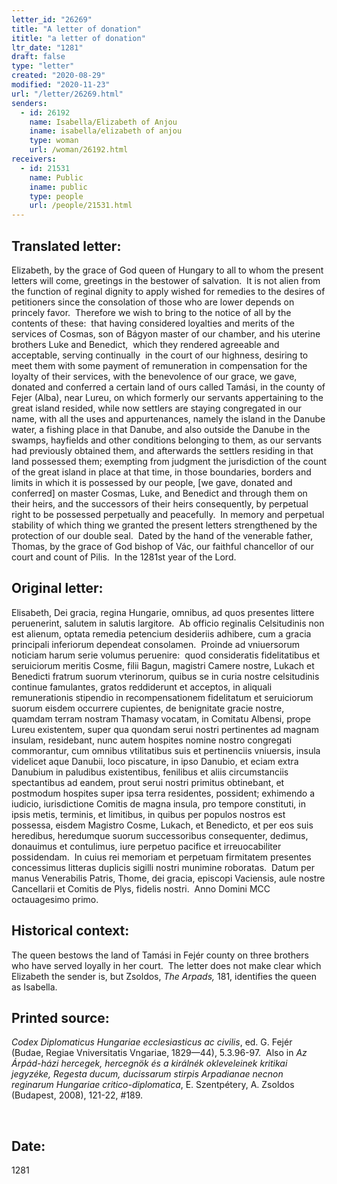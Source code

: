 ```yaml
---
letter_id: "26269"
title: "A letter of donation"
ititle: "a letter of donation"
ltr_date: "1281"
draft: false
type: "letter"
created: "2020-08-29"
modified: "2020-11-23"
url: "/letter/26269.html"
senders:
  - id: 26192
    name: Isabella/Elizabeth of Anjou
    iname: isabella/elizabeth of anjou
    type: woman
    url: /woman/26192.html
receivers:
  - id: 21531
    name: Public
    iname: public
    type: people
    url: /people/21531.html
---
```

<h2> Translated letter:</h2><p>Elizabeth, by the grace of God queen of Hungary to all to whom the present letters will come, greetings in the bestower of salvation.&nbsp; It is not alien from the function of reginal dignity to apply wished for remedies to the desires of petitioners since the consolation of those who are lower depends on princely favor.&nbsp; Therefore we wish to bring to the notice of all by the contents of these:&nbsp; that having considered loyalties and merits of the services of Cosmas, son of Bágyon master of our chamber, and his uterine brothers Luke and Benedict,&nbsp; which they rendered agreeable and acceptable, serving continually&nbsp; in the court of our highness, desiring to meet them with some payment of remuneration in compensation for the loyalty of their services, with the benevolence of our grace, we gave, donated and conferred a certain land of ours called Tamási, in the county of Fejer (Alba), near Lureu, on which formerly our servants appertaining to the great island resided, while now settlers are staying congregated in our name, with all the uses and appurtenances, namely the island in the Danube water, a fishing place in that Danube, and also outside the Danube in the swamps, hayfields and other conditions belonging to them, as our servants had previously obtained them, and afterwards the settlers residing in that land possessed them; exempting from judgment the jurisdiction of the count of the great island in place at that time, in those boundaries, borders and limits in which it is possessed by our people, [we gave, donated and conferred] on master Cosmas, Luke, and Benedict and through them on their heirs, and the successors of their heirs consequently, by perpetual right to be possessed perpetually and peacefully.&nbsp; In memory and perpetual stability of which thing we granted the present letters strengthened by the protection of our double seal.&nbsp; Dated by the hand of the venerable father, Thomas, by the grace of God bishop of Vác, our faithful chancellor of our court and count of Pilis.&nbsp; In the 1281st year of the Lord.</p><h2 class="mt-4"> Original letter:</h2><p>Elisabeth, Dei gracia, regina Hungarie, omnibus, ad quos presentes littere peruenerint, salutem in salutis largitore.&nbsp; Ab officio reginalis Celsitudinis non est alienum, optata remedia petencium desideriis adhibere, cum a gracia principali inferiorum dependeat consolamen.&nbsp; Proinde ad vniuersorum noticiam harum serie volumus peruenire:&nbsp; quod consideratis fidelitatibus et seruiciorum meritis Cosme, filii Bagun, magistri Camere nostre, Lukach et Benedicti fratrum suorum vterinorum, quibus se in curia nostre celsitudinis continue famulantes, gratos reddiderunt et acceptos, in aliquali remunerationis stipendio in recompensationem fidelitatum et seruiciorum suorum eisdem occurrere cupientes, de benignitate gracie nostre, quamdam terram nostram Thamasy vocatam, in Comitatu Albensi, prope Lureu existentem, super qua quondam serui nostri pertinentes ad magnam insulam, residebant, nunc autem hospites nomine nostro congregati commorantur, cum omnibus vtilitatibus suis et pertinenciis vniuersis, insula videlicet aque Danubii, loco piscature, in ipso Danubio, et eciam extra Danubium in paludibus existentibus, fenilibus et aliis circumstanciis spectantibus ad eandem, prout serui nostri primitus obtinebant, et postmodum hospites super ipsa terra residentes, possident; exhimendo a iudicio, iurisdictione Comitis de magna insula, pro tempore constituti, in ipsis metis, terminis, et limitibus, in quibus per populos nostros est possessa, eisdem Magistro Cosme, Lukach, et Benedicto, et per eos suis heredibus, heredumque suorum successoribus consequenter, dedimus, donauimus et contulimus, iure perpetuo pacifice et irreuocabiliter possidendam.&nbsp; In cuius rei memoriam et perpetuam firmitatem presentes concessimus litteras duplicis sigilli nostri munimine roboratas.&nbsp; Datum per manus Venerabilis Patris, Thome, dei gracia, episcopi Vaciensis, aule nostre Cancellarii et Comitis de Plys, fidelis nostri.&nbsp; Anno Domini MCC octauagesimo primo.</p><h2 class="mt-4"> Historical context:</h2><p>The queen bestows the land of Tamási in Fejér county on three brothers who have served loyally in her court.&nbsp; The letter does not make clear which Elizabeth the sender is, but Zsoldos, <em>The Arpads,</em> 181, identifies the queen as Isabella.</p><h2 class="mt-4"> Printed source:</h2><p><i>Codex Diplomaticus Hungariae ecclesiasticus ac civilis</i>, ed. G. Fejér (Budae, Regiae Vniversitatis Vngariae, 1829—44), 5.3.96-97.&nbsp; Also in&nbsp;<i>Az Árpád-házi hercegek, hercegnök és a királnék okleveleinek kritikai jegyzéke, Regesta ducum, ducissarum stirpis Arpadianae necnon reginarum Hungariae critico-diplomatica</i>, E. Szentpétery, A. Zsoldos (Budapest, 2008), 121-22, #189.</p><p>&nbsp;</p><h2 class="mt-4"> Date:</h2>1281